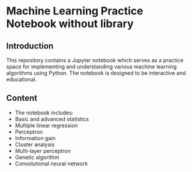 # Machine Learning Practice Notebook without library

## Introduction

This repository contains a Jupyter notebook which serves as a practice space for implementing and understanding various machine learning algorithms using Python. The notebook is designed to be interactive and educational.
## Content

- The notebook includes:
- Basic and advanced statistics
- Multiple linear regression
- Perceptron
- Information gain
- Cluster analysis
- Multi-layer perceptron
- Genetic algorithm
- Convolutional neural network
